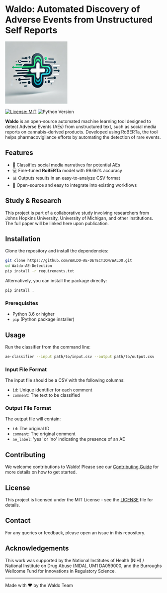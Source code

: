 # Waldo: Automated Discovery of Adverse Events from Unstructured Self Reports

<img src="images/logo.png" alt="Waldo Logo" width="200"/>

[![License: MIT](https://img.shields.io/badge/License-MIT-green.svg)](LICENSE) 
![Python Version](https://img.shields.io/badge/Python-3.6%2B-blue.svg)

**Waldo** is an open-source automated machine learning tool designed to detect Adverse Events (AEs) from unstructured text, such as social media reports on cannabis-derived products. Developed using RoBERTa, the tool helps pharmacovigilance efforts by automating the detection of rare events.

## Features
- 🌱 Classifies social media narratives for potential AEs
- 💻 Fine-tuned **RoBERTa** model with 99.66% accuracy
- 📊 Outputs results in an easy-to-analyze CSV format
- 🚀 Open-source and easy to integrate into existing workflows

## Study & Research
This project is part of a collaborative study involving researchers from Johns Hopkins University, University of Michigan, and other institutions. The full paper will be linked here upon publication.

## Installation

Clone the repository and install the dependencies:

```bash
git clone https://github.com/WALDO-AE-DETECTION/WALDO.git
cd Waldo-AE-Detection
pip install -r requirements.txt
```

Alternatively, you can install the package directly:

```bash
pip install .
```

### Prerequisites
- Python 3.6 or higher
- `pip` (Python package installer)

## Usage

Run the classifier from the command line:

```bash
ae-classifier --input path/to/input.csv --output path/to/output.csv
```

### Input File Format
The input file should be a CSV with the following columns:
- `id`: Unique identifier for each comment
- `comment`: The text to be classified

### Output File Format
The output file will contain:
- `id`: The original ID
- `comment`: The original comment
- `ae_label`: 'yes' or 'no' indicating the presence of an AE

## Contributing

We welcome contributions to Waldo! Please see our [Contributing Guide](CONTRIBUTING.md) for more details on how to get started.

## License

This project is licensed under the MIT License - see the [LICENSE](LICENSE) file for details.

## Contact

For any queries or feedback, please open an issue in this repository.

## Acknowledgements

This work was supported by the National Institutes of Health (NIH) / National Institute on Drug Abuse (NIDA), UM1 DA059000, and the Burroughs Wellcome Fund for Innovations in Regulatory Science.

---

Made with ❤️ by the Waldo Team